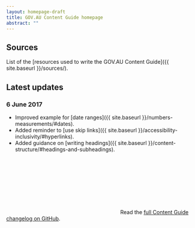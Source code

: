 ```yaml
---
layout: homepage-draft
title: GOV.AU Content Guide homepage
abstract: ""
---
```


## Sources

List of the [resources used to write the GOV.AU Content Guide]({{ site.baseurl }}/sources/).

## Latest updates

### 6 June 2017

- Improved example for [date ranges]({{ site.baseurl }}/numbers-measurements/#dates).
- Added reminder to [use skip links]({{ site.baseurl }}/accessibility-inclusivity/#hyperlinks).
- Added guidance on [writing headings]({{ site.baseurl }}/content-structure/#headings-and-subheadings).

<p>
<svg class="icon-inline fa-github" role="img" title="GitHub icon" aria-labelledby="fa-github-alt-source">
<title id="fa-github-alt-source" lang="en">GitHub icon</title>
<use xlink:href="{% asset_path spritesheet.svg %}#fa-github"/>
</svg> Read the <a href="https://github.com/govau/content-guide/blob/master/CHANGELOG.md" rel="external">full Content Guide changelog on GitHub</a>.
</p>
